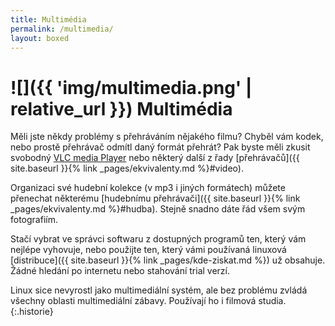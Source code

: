 ```yaml
---
title: Multimédia
permalink: /multimedia/
layout: boxed
---
```

# ![]({{ 'img/multimedia.png' | relative_url }}) Multimédia

Měli jste někdy problémy s přehráváním nějakého filmu? Chyběl vám kodek, nebo prostě přehrávač odmítl daný formát přehrát? Pak byste měli zkusit svobodný [VLC media Player](https://www.videolan.org/) nebo některý další z řady [přehrávačů]({{ site.baseurl }}{% link _pages/ekvivalenty.md %}#video).

Organizaci své hudební kolekce (v mp3 i jiných formátech) můžete přenechat některému [hudebnímu přehrávači]({{ site.baseurl }}{% link _pages/ekvivalenty.md %}#hudba). Stejně snadno dáte řád všem svým fotografiím.

Stačí vybrat ve správci softwaru z dostupných programů ten, který vám nejlépe vyhovuje, nebo použijte ten, který vámi používaná linuxová [distribuce]({{ site.baseurl }}{% link _pages/kde-ziskat.md %}) už obsahuje. Žádné hledání po internetu nebo stahování trial verzí.

Linux sice nevyrostl jako multimediální systém, ale bez problému zvládá všechny oblasti multimediální zábavy. Používají ho i filmová studia.
{:.historie}
